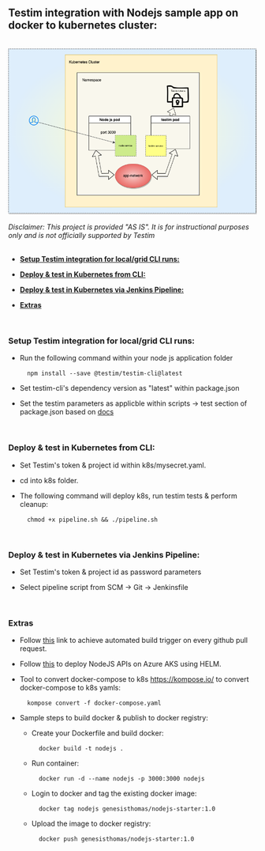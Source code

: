 ## **Testim integration with Nodejs sample app on docker to kubernetes cluster:**</br>

  

</br>

<img alt="alt_text" width="600px" src="docs/k8_arc.png" />

   *Disclaimer:  This project is provided "AS IS".  It is for instructional purposes only and is not officially supported by Testim*    </br></br>

  - [**Setup Testim integration for local/grid CLI runs:**<p>](#setup-testim-integration-for-localgrid-cli-runsp)
  - [**Deploy & test in Kubernetes from CLI:** </br><p>](#deploy--test-in-kubernetes-from-cli-brp)
  - [**Deploy & test in Kubernetes via Jenkins Pipeline:** </br><p>](#deploy--test-in-kubernetes-via-jenkins-pipeline-brp)
  - [**Extras**](#extras)

<p></br>

###  **Setup Testim integration for local/grid CLI runs:**<p>

* Run the following command within your node js application folder

        npm install --save @testim/testim-cli@latest

* Set testim-cli's dependency version as "latest" within package.json

* Set the testim parameters as applicble within scripts -> test section of package.json based on [docs](https://help.testim.io/docs/the-command-line-cli)

</br> 

###  **Deploy & test in Kubernetes from CLI:** </br><p> 


* Set Testim's token & project id within k8s/mysecret.yaml.

* cd into k8s folder.

* The following command will deploy k8s, run testim tests & perform cleanup:</br>
  
        chmod +x pipeline.sh && ./pipeline.sh

</br>

###  **Deploy & test in Kubernetes via Jenkins Pipeline:** </br><p> 


* Set Testim's token & project id as password parameters

* Select pipeline script from SCM -> Git -> Jenkinsfile


</br>

###   **Extras**
 <p>

* Follow [this](https://devopscube.com/jenkins-build-trigger-github-pull-request/) link to achieve automated build trigger on every github pull request.

* Follow [this](https://medium.com/bb-tutorials-and-thoughts/how-to-deploy-nodejs-apis-on-azure-aks-using-helm-8b37ab190d4e) to deploy NodeJS APIs on Azure AKS using HELM.

* Tool to convert docker-compose to k8s
https://kompose.io/ to convert docker-compose to k8s yamls:</br>

        kompose convert -f docker-compose.yaml

* Sample steps to build docker & publish to docker registry:<p>

  * Create your Dockerfile and build docker:
      
          docker build -t nodejs .

  * Run container:

          docker run -d --name nodejs -p 3000:3000 nodejs

  * Login to docker and tag the existing docker image:

          docker tag nodejs genesisthomas/nodejs-starter:1.0

  * Upload the image to docker registry:

          docker push genesisthomas/nodejs-starter:1.0


